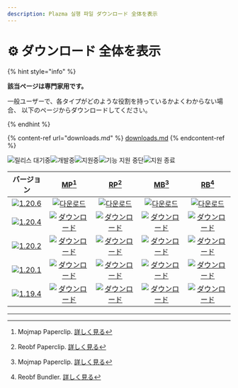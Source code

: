 ```yaml
---
description: Plazma 실행 파일 ダウンロード 全体を表示
---
```


# ⚙️ ダウンロード 全体を表示

{% hint style="info" %}

**該当ページは専門家用です。**

一般ユーザーで、各タイプがどのような役割を持っているかよくわからない場合、
以下のページからダウンロードしてください。

{% endhint %}

{% content-ref url="downloads.md" %}
[downloads.md](downloads.md)
{% endcontent-ref %}

[wtr]: https://badge.plazmamc.org/0/릴리스%20대기중

![릴리스 대기중][wtr]![개발중](https://badge.plazmamc.org/1/개발중)![지원중](https://badge.plazmamc.org/2/지원중)![기능 지원 중단](https://badge.plazmamc.org/6/기능%20지원%20중단)![지원 종료](https://badge.plazmamc.org/4/지원%20종료)

|                                       バージョン                                       |                            [MP](#user-content-fn-1)[^1]                            |                            [RP](#user-content-fn-2)[^2]                            |                            [MB](#user-content-fn-3)[^3]                            |                            [RB](#user-content-fn-4)[^4]                            |
| :-------------------------------------------------------------------------------: | :--------------------------------------------------------------------------------: | :--------------------------------------------------------------------------------: | :--------------------------------------------------------------------------------: | :--------------------------------------------------------------------------------: |
| [![1.20.6](https://badge.plazmamc.org/1/1.20.6)](https://git.plazmamc.org/1.20.6) |   [![다운로드](https://badge.plazmamc.org/1/다운로드)](https://dl.plazmamc.org/1.20.6/0)   |   [![다운로드](https://badge.plazmamc.org/1/다운로드)](https://dl.plazmamc.org/1.20.6/1)   |   [![다운로드](https://badge.plazmamc.org/1/다운로드)](https://dl.plazmamc.org/1.20.6/2)   |   [![다운로드](https://badge.plazmamc.org/1/다운로드)](https://dl.plazmamc.org/1.20.6/3)   |
| [![1.20.4](https://badge.plazmamc.org/2/1.20.4)](https://git.plazmamc.org/1.20.4) | [![ダウンロード](https://badge.plazmamc.org/1/ダウンロード)](https://dl.plazmamc.org/1.20.4/0) | [![ダウンロード](https://badge.plazmamc.org/1/ダウンロード)](https://dl.plazmamc.org/1.20.4/1) | [![ダウンロード](https://badge.plazmamc.org/1/ダウンロード)](https://dl.plazmamc.org/1.20.4/2) | [![ダウンロード](https://badge.plazmamc.org/1/ダウンロード)](https://dl.plazmamc.org/1.20.4/3) |
| [![1.20.2](https://badge.plazmamc.org/6/1.20.2)](https://git.plazmamc.org/1.20.2) | [![ダウンロード](https://badge.plazmamc.org/1/ダウンロード)](https://dl.plazmamc.org/1.20.2/0) | [![ダウンロード](https://badge.plazmamc.org/1/ダウンロード)](https://dl.plazmamc.org/1.20.2/1) | [![ダウンロード](https://badge.plazmamc.org/1/ダウンロード)](https://dl.plazmamc.org/1.20.2/2) | [![ダウンロード](https://badge.plazmamc.org/1/ダウンロード)](https://dl.plazmamc.org/1.20.2/3) |
| [![1.20.1](https://badge.plazmamc.org/4/1.20.1)](https://git.plazmamc.org/1.20.1) | [![ダウンロード](https://badge.plazmamc.org/1/ダウンロード)](https://dl.plazmamc.org/1.20.1/0) | [![ダウンロード](https://badge.plazmamc.org/1/ダウンロード)](https://dl.plazmamc.org/1.20.1/1) | [![ダウンロード](https://badge.plazmamc.org/1/ダウンロード)](https://dl.plazmamc.org/1.20.1/2) | [![ダウンロード](https://badge.plazmamc.org/1/ダウンロード)](https://dl.plazmamc.org/1.20.1/3) |
| [![1.19.4](https://badge.plazmamc.org/4/1.19.4)](https://git.plazmamc.org/1.19.4) | [![ダウンロード](https://badge.plazmamc.org/1/ダウンロード)](https://dl.plazmamc.org/1.19.4/0) | [![ダウンロード](https://badge.plazmamc.org/1/ダウンロード)](https://dl.plazmamc.org/1.19.4/1) | [![ダウンロード](https://badge.plazmamc.org/1/ダウンロード)](https://dl.plazmamc.org/1.19.4/2) | [![ダウンロード](https://badge.plazmamc.org/1/ダウンロード)](https://dl.plazmamc.org/1.19.4/3) |

***

[^1]: Mojmap Paperclip. [詳しく見る](../administration/getting-started#id-2)

[^2]: Reobf Paperclip. [詳しく見る](../administration/getting-started#id-2)

[^3]: Mojmap Paperclip. [詳しく見る](../administration/getting-started#id-2)

[^4]: Reobf Bundler. [詳しく見る](../administration/getting-started#id-2)
